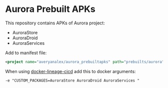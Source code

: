# Aurora Prebuilt APKs
This repository contains APKs of Aurora project:
* AuroraStore
* AuroraDroid
* AuroraServices

Add to manifest file:
```xml
<project name="averyanalex/aurora_prebuiltapks" path="prebuilts/aurora" remote="github" revision="main" />
```
When using [docker-lineage-cicd](https://github.com/lineageos4microg/docker-lineage-cicd) add this to docker arguments:
```shell
-e "CUSTOM_PACKAGES=AuroraStore AuroraDroid AuroraServices "
```
